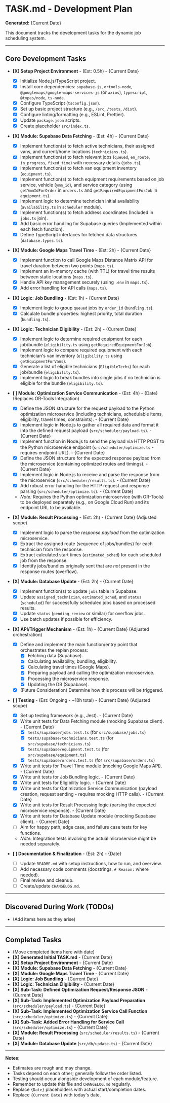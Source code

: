 # TASK.md - Development Plan

**Generated:** {Current Date}

This document tracks the development tasks for the dynamic job scheduling system.

---

## Core Development Tasks

*   **[X] Setup Project Environment** - (Est: 0.5h) - {Current Date}
    *   [X] Initialize Node.js/TypeScript project.
    *   [X] Install core dependencies: `supabase-js`, `ortools-node`, `@googlemaps/google-maps-services-js` (or `axios`), `typescript`, `@types/node`, `ts-node`.
    *   [X] Configure TypeScript (`tsconfig.json`).
    *   [X] Set up basic project structure (e.g., `/src`, `/tests`, `/dist`).
    *   [X] Configure linting/formatting (e.g., ESLint, Prettier).
    *   [X] Update `package.json` scripts.
    *   [X] Create placeholder `src/index.ts`.

*   **[X] Module: Supabase Data Fetching** - (Est: 4h) - {Current Date}
    *   [X] Implement function(s) to fetch active technicians, their assigned vans, and current/home locations (`technicians.ts`).
    *   [X] Implement function(s) to fetch relevant jobs (`queued`, `en_route`, `in_progress`, `fixed_time`) with necessary details (`jobs.ts`).
    *   [X] Implement function(s) to fetch van equipment inventory (`equipment.ts`).
    *   [X] Implement function(s) to fetch equipment requirements based on job service, vehicle (`ymm_id`), and service category (using `getYmmIdForOrder` in `orders.ts` and `getRequiredEquipmentForJob` in `equipment.ts`).
    *   [X] Implement logic to determine technician initial availability (`availability.ts` in `scheduler` module).
    *   [X] Implement function(s) to fetch address coordinates (Included in `jobs.ts` join).
    *   [X] Add basic error handling for Supabase queries (Implemented within each fetch function).
    *   [X] Define TypeScript interfaces for fetched data structures (`database.types.ts`).

*   **[X] Module: Google Maps Travel Time** - (Est: 2h) - {Current Date}
    *   [X] Implement function to call Google Maps Distance Matrix API for travel duration between two points (`maps.ts`).
    *   [X] Implement an in-memory cache (with TTL) for travel time results between static locations (`maps.ts`).
    *   [X] Handle API key management securely (using `.env` in `maps.ts`).
    *   [X] Add error handling for API calls (`maps.ts`).

*   **[X] Logic: Job Bundling** - (Est: 1h) - {Current Date}
    *   [X] Implement logic to group `queued` jobs by `order_id` (`bundling.ts`).
    *   [X] Calculate bundle properties: highest priority, total duration (`bundling.ts`).

*   **[X] Logic: Technician Eligibility** - (Est: 2h) - {Current Date}
    *   [X] Implement logic to determine required equipment for each job/bundle (`eligibility.ts` using `getRequiredEquipmentForJob`).
    *   [X] Implement logic to compare required equipment with each technician's van inventory (`eligibility.ts` using `getEquipmentForVans`).
    *   [X] Generate a list of eligible technicians (`EligibleTechs`) for each job/bundle (`eligibility.ts`).
    *   [X] Implement logic to break bundles into single jobs if no technician is eligible for the bundle (`eligibility.ts`).

*   **[ ] Module: Optimization Service Communication** - (Est: 4h) - {Date} (Replaces OR-Tools Integration)
    *   [X] Define the JSON structure for the request payload to the Python optimization microservice (including technicians, schedulable items, eligibility, travel times, constraints). - {Current Date}
    *   [X] Implement logic in Node.js to gather all required data and format it into the defined request payload (`src/scheduler/payload.ts`). - {Current Date}
    *   [X] Implement function in Node.js to send the payload via HTTP POST to the Python microservice endpoint (`src/scheduler/optimize.ts` - requires endpoint URL). - {Current Date}
    *   [X] Define the JSON structure for the expected response payload from the microservice (containing optimized routes and timings). - {Current Date}
    *   [X] Implement logic in Node.js to receive and parse the response from the microservice (`src/scheduler/results.ts`). - {Current Date}
    *   [X] Add robust error handling for the HTTP request and response parsing (`src/scheduler/optimize.ts`). - {Current Date}
    *   *Note:* Requires the Python optimization microservice (with OR-Tools) to be deployed separately (e.g., on Google Cloud Run) and its endpoint URL to be available.

*   **[X] Module: Result Processing** - (Est: 2h) - {Current Date} (Adjusted scope)
    *   [X] Implement logic to parse the *response payload* from the optimization microservice.
    *   [X] Extract the assigned route (sequence of jobs/bundles) for each technician from the response.
    *   [X] Extract calculated start times (`estimated_sched`) for each scheduled job from the response.
    *   [X] Identify jobs/bundles originally sent that are *not* present in the response routes (overflow).

*   **[X] Module: Database Update** - (Est: 2h) - {Current Date}
    *   [X] Implement function(s) to update `jobs` table in Supabase.
    *   [X] Update `assigned_technician`, `estimated_sched`, and `status` (`scheduled`) for successfully scheduled jobs based on processed results.
    *   [X] Update `status` (`pending_review` or similar) for overflow jobs.
    *   [X] Use batch updates if possible for efficiency.

*   **[X] API/Trigger Mechanism** - (Est: 1h) - {Current Date} (Adjusted orchestration)
    *   [X] Define and implement the main function/entry point that orchestrates the replan process: 
        *   [X] Fetching data (Supabase).
        *   [X] Calculating availability, bundling, eligibility.
        *   [X] Calculating travel times (Google Maps).
        *   [X] Preparing payload and calling the optimization microservice.
        *   [X] Processing the microservice response.
        *   [X] Updating the DB (Supabase).
    *   [X] (Future Consideration) Determine how this process will be triggered.

*   **[ ] Testing** - (Est: Ongoing - ~10h total) - {Current Date} (Adjusted scope)
    *   [X] Set up testing framework (e.g., Jest). - {Current Date}
    *   [X] Write unit tests for Data Fetching module (mocking Supabase client). - {Current Date}
        *   [X] `tests/supabase/jobs.test.ts` (for `src/supabase/jobs.ts`)
        *   [X] `tests/supabase/technicians.test.ts` (for `src/supabase/technicians.ts`)
        *   [X] `tests/supabase/equipment.test.ts` (for `src/supabase/equipment.ts`)
        *   [X] `tests/supabase/orders.test.ts` (for `src/supabase/orders.ts`)
    *   [X] Write unit tests for Travel Time module (mocking Google Maps API). - {Current Date}
    *   [X] Write unit tests for Job Bundling logic. - {Current Date}
    *   [X] Write unit tests for Eligibility logic. - {Current Date}
    *   [X] Write unit tests for Optimization Service Communication (payload creation, request sending - requires mocking HTTP calls). - {Current Date}
    *   [X] Write unit tests for Result Processing logic (parsing the expected microservice response). - {Current Date}
    *   [X] Write unit tests for Database Update module (mocking Supabase client). - {Current Date}
    *   [ ] Aim for happy path, edge case, and failure case tests for key functions.
    *   *Note:* Integration tests involving the actual microservice might be needed separately.

*   **[ ] Documentation & Finalization** - (Est: 2h) - {Date}
    *   [ ] Update `README.md` with setup instructions, how to run, and overview.
    *   [ ] Add necessary code comments (docstrings, `# Reason:` where needed).
    *   [ ] Final review and cleanup.
    *   [ ] Create/update `CHANGELOG.md`.

---

## Discovered During Work (TODOs)

*   (Add items here as they arise)

---

## Completed Tasks

*   (Move completed items here with date)
*   **[X] Generated Initial TASK.md** - {Current Date}
*   **[X] Setup Project Environment** - {Current Date}
*   **[X] Module: Supabase Data Fetching** - {Current Date}
*   **[X] Module: Google Maps Travel Time** - {Current Date}
*   **[X] Logic: Job Bundling** - {Current Date}
*   **[X] Logic: Technician Eligibility** - {Current Date}
*   **[X] Sub-Task: Defined Optimization Request/Response JSON** - {Current Date}
*   **[X] Sub-Task: Implemented Optimization Payload Preparation** (`src/scheduler/payload.ts`) - {Current Date}
*   **[X] Sub-Task: Implemented Optimization Service Call Function** (`src/scheduler/optimize.ts`) - {Current Date}
*   **[X] Sub-Task: Added Error Handling for Service Call** (`src/scheduler/optimize.ts`) - {Current Date}
*   **[X] Module: Result Processing** (`src/scheduler/results.ts`) - {Current Date}
*   **[X] Module: Database Update** (`src/db/update.ts`) - {Current Date}

---

**Notes:**

*   Estimates are rough and may change.
*   Tasks depend on each other; generally follow the order listed.
*   Testing should occur alongside development of each module/feature.
*   Remember to update this file and `CHANGELOG.md` regularly.
*   Replace `{Date}` placeholders with actual start/completion dates.
*   Replace `{Current Date}` with today's date. 